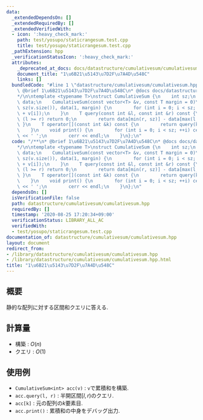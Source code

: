 ```yaml
---
data:
  _extendedDependsOn: []
  _extendedRequiredBy: []
  _extendedVerifiedWith:
  - icon: ':heavy_check_mark:'
    path: test/yosupo/staticrangesum.test.cpp
    title: test/yosupo/staticrangesum.test.cpp
  _pathExtension: hpp
  _verificationStatusIcon: ':heavy_check_mark:'
  attributes:
    _deprecated_at_docs: docs/datastructure/cumulativesum/cumulativesum.md
    document_title: "1\u6B21\u5143\u7D2F\u7A4D\u548C"
    links: []
  bundledCode: "#line 1 \"datastructure/cumulativesum/cumulativesum.hpp\"\n/**\n*\
    \ @brief 1\u6B21\u5143\u7D2F\u7A4D\u548C\n* @docs docs/datastructure/cumulativesum/cumulativesum.md\n\
    */\n\ntemplate <typename T>\nstruct CumulativeSum {\n    int sz;\n    vector<T>\
    \ data;\n    CumulativeSum(const vector<T> &v, const T margin = 0)\n        :\
    \ sz(v.size()), data(1, margin) {\n        for (int i = 0; i < sz; ++i) data.emplace_back(data[i]\
    \ + v[i]);\n    }\n    T query(const int &l, const int &r) const {\n        if\
    \ (l >= r) return 0;\n        return data[min(r, sz)] - data[max(l, 0)];\n   \
    \ }\n    T operator[](const int &k) const {\n        return query(k, k + 1);\n\
    \    }\n    void print() {\n        for (int i = 0; i < sz; ++i) cerr << data[i]\
    \ << ' ';\n        cerr << endl;\n    }\n};\n"
  code: "/**\n* @brief 1\u6B21\u5143\u7D2F\u7A4D\u548C\n* @docs docs/datastructure/cumulativesum/cumulativesum.md\n\
    */\n\ntemplate <typename T>\nstruct CumulativeSum {\n    int sz;\n    vector<T>\
    \ data;\n    CumulativeSum(const vector<T> &v, const T margin = 0)\n        :\
    \ sz(v.size()), data(1, margin) {\n        for (int i = 0; i < sz; ++i) data.emplace_back(data[i]\
    \ + v[i]);\n    }\n    T query(const int &l, const int &r) const {\n        if\
    \ (l >= r) return 0;\n        return data[min(r, sz)] - data[max(l, 0)];\n   \
    \ }\n    T operator[](const int &k) const {\n        return query(k, k + 1);\n\
    \    }\n    void print() {\n        for (int i = 0; i < sz; ++i) cerr << data[i]\
    \ << ' ';\n        cerr << endl;\n    }\n};\n"
  dependsOn: []
  isVerificationFile: false
  path: datastructure/cumulativesum/cumulativesum.hpp
  requiredBy: []
  timestamp: '2020-08-25 17:20:34+09:00'
  verificationStatus: LIBRARY_ALL_AC
  verifiedWith:
  - test/yosupo/staticrangesum.test.cpp
documentation_of: datastructure/cumulativesum/cumulativesum.hpp
layout: document
redirect_from:
- /library/datastructure/cumulativesum/cumulativesum.hpp
- /library/datastructure/cumulativesum/cumulativesum.hpp.html
title: "1\u6B21\u5143\u7D2F\u7A4D\u548C"
---
```

## 概要

静的な配列に対する区間和クエリに答える.

## 計算量

* 構築 : $O(n)$
* クエリ : $O(1)$

## 使用例

* `CumulativeSum<int> acc(v)` : `v`で累積和を構築.
* `acc.query(l, r)` : 半開区間$[l, r)$のクエリ.
* `acc[k]` : 元の配列の$k$要素目.
* `acc.print()` : 累積和の中身をデバッグ出力.
